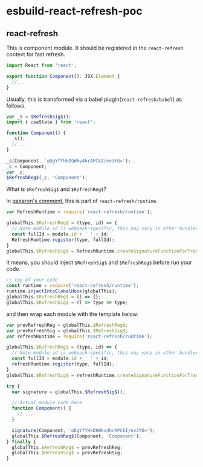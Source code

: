 # esbuild-react-refresh-poc

## react-refresh

This is component module. It should be registered in the `react-refresh` context for fast refresh.

```ts
import React from 'react';

export function Component(): JSX.Element {
  //...
}
```

Usually, this is transformed via a babel plugin(`react-refresh/babel`) as follows.

```js
var _s = $RefreshSig$();
import { useState } from 'react';

function Component() {
  _s();
  // ...
}

_s(Component, 'oDgYfYHkD9Wkv4hrAPCkI/ev3YU=');
_c = Component;
var _c;
$RefreshReg$(_c, 'Component');
```

What is `$RefreshSig$` and `$RefreshReg$`?

In [gaearon's comment](https://github.com/facebook/react/issues/16604#issuecomment-528663101), this is part of `react-refresh/runtime`.

```js
var RefreshRuntime = require('react-refresh/runtime');

globalThis.$RefreshReg$ = (type, id) => {
  // Note module.id is webpack-specific, this may vary in other bundlers
  const fullId = module.id + ' ' + id;
  RefreshRuntime.register(type, fullId);
}
globalThis.$RefreshSig$ = RefreshRuntime.createSignatureFunctionForTransform;
```

It means, you should inject `$RefreshSig$` and `$RefreshReg$` before run your code.

```js
// top of your code
const runtime = require('react-refresh/runtime');
runtime.injectIntoGlobalHook(globalThis);
globalThis.$RefreshReg$ = () => {};
globalThis.$RefreshSig$ = () => type => type;
```

and then wrap each module with the template below.

```js
var prevRefreshReg = globalThis.$RefreshReg$;
var prevRefreshSig = globalThis.$RefreshSig$;
var refreshRuntime = require('react-refresh/runtime');

globalThis.$RefreshReg$ = (type, id) => {
  // Note module.id is webpack-specific, this may vary in other bundlers
  const fullId = module.id + ' ' + id;
  refreshRuntime.register(type, fullId);
}
globalThis.$RefreshSig$ = refreshRuntime.createSignatureFunctionForTransform;

try {
  var signature = globalThis.$RefreshSig$();

  // Actual module code here
  function Component() {
    // ...
  }

  signature(Component, 'oDgYfYHkD9Wkv4hrAPCkI/ev3YU=');
  globalThis.$RefreshReg$(Component, 'Component');
} finally {
  globalThis.$RefreshReg$ = prevRefreshReg;
  globalThis.$RefreshSig$ = prevRefreshSig;
}
```
